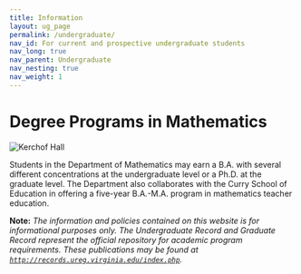 ```yaml
---
title: Information
layout: ug_page
permalink: /undergraduate/
nav_id: For current and prospective undergraduate students
nav_long: true
nav_parent: Undergraduate
nav_nesting: true
nav_weight: 1
---
```



<h1 class="mb-3">Degree Programs in Mathematics</h1>

<img src="{{site.url}}/img/Kerchof_photo_700.jpg" alt="Kerchof Hall" title="Kerchof Hall" style="max-width:100%;max-height:300px;height:auto;width:auto" class="mb-3">


Students in the Department of Mathematics may earn a B.A. with several different concentrations at the undergraduate level or a Ph.D. at the graduate level. The Department also collaborates with the Curry School of Education in offering a five-year B.A.-M.A. program in mathematics teacher education.


**Note:** *The information and policies contained on this website is for informational purposes only. The Undergraduate Record and Graduate Record represent the official repository for academic program requirements. These publications may be found at [`http://records.ureg.virginia.edu/index.php`](http://records.ureg.virginia.edu/index.php).*

